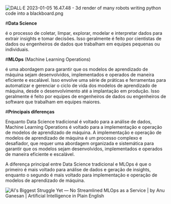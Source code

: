 ![DALL·E 2023-01-05 16.47.48 - 3d render of many robots writing python code into a blackboard.png](/.attachments/DALL·E%202023-01-05%2016.47.48%20-%203d%20render%20of%20many%20robots%20writing%20python%20code%20into%20a%20blackboard-189f8caa-c9a1-4d75-92e9-b952a616fd1d.png)


#**Data Science** 

 é o processo de coletar, limpar, explorar, modelar e interpretar dados para extrair insights e tomar decisões. Isso geralmente é feito por cientistas de dados ou engenheiros de dados que trabalham em equipes pequenas ou individuais.

#**MLOps** (Machine Learning Operations)

é uma abordagem para garantir que os modelos de aprendizado de máquina sejam desenvolvidos, implementados e operados de maneira eficiente e escalável. Isso envolve uma série de práticas e ferramentas para automatizar e gerenciar o ciclo de vida dos modelos de aprendizado de máquina, desde o desenvolvimento até a implantação em produção. Isso geralmente é feito por equipes de engenheiros de dados ou engenheiros de software que trabalham em equipes maiores.

#**Principais diferenças**

Enquanto Data Science tradicional é voltado para a análise de dados, Machine Learning Operations é voltado para a implementação e operação de modelos de aprendizado de máquina. A implementação e operação de modelos de aprendizado de máquina é um processo complexo e desafiador, que requer uma abordagem organizada e sistemática para garantir que os modelos sejam desenvolvidos, implementados e operados de maneira eficiente e escalável.

A diferença principal entre Data Science tradicional e MLOps é que o primeiro é mais voltado para análise de dados e geração de insights, enquanto o segundo é mais voltado para implementação e operação de modelos de aprendizado de máquina.

<IMG  src="https://miro.medium.com/max/1024/0*DMSY_Od9MvuJpkjO.png"  alt="AI&#39;s Biggest Struggle Yet — No Streamlined MLOps as a Service | by Anu  Ganesan | Artificial Intelligence in Plain English"/>